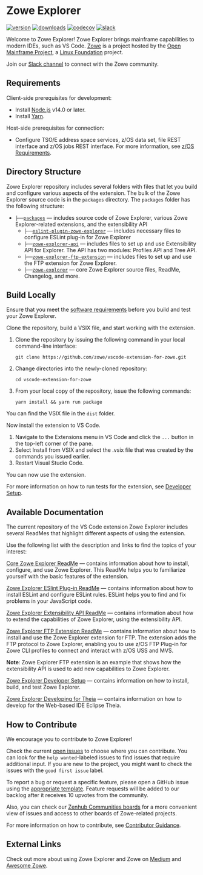 # Zowe Explorer

[![version](https://img.shields.io/visual-studio-marketplace/v/Zowe.vscode-extension-for-zowe.svg)](https://img.shields.io/visual-studio-marketplace/v/Zowe.vscode-extension-for-zowe.svg)
[![downloads](https://img.shields.io/visual-studio-marketplace/d/Zowe.vscode-extension-for-zowe.svg)](https://img.shields.io/visual-studio-marketplace/d/Zowe.vscode-extension-for-zowe.svg)
[![codecov](https://codecov.io/gh/zowe/vscode-extension-for-zowe/branch/main/graph/badge.svg)](https://codecov.io/gh/zowe/vscode-extension-for-zowe)
[![slack](https://img.shields.io/badge/chat-on%20Slack-blue)](https://slack.openmainframeproject.org/)

Welcome to Zowe Explorer! Zowe Explorer brings mainframe capabilities to modern IDEs, such as VS Code. [Zowe](https://www.zowe.org/) is a project hosted by the [Open Mainframe Project](https://www.openmainframeproject.org/), a [Linux Foundation](https://www.linuxfoundation.org/) project.

Join our [Slack channel](https://slack.openmainframeproject.org/) to connect with the Zowe community.

## Requirements

Client-side prerequisites for development:

- Install [Node.js](https://nodejs.org/en/download/) v14.0 or later.
- Install [Yarn](https://yarnpkg.com/getting-started/install).

Host-side prerequisites for connection:

- Configure TSO/E address space services, z/OS data set, file REST interface and z/OS jobs REST interface. For more information, see [z/OS Requirements](https://docs.zowe.org/stable/user-guide/systemrequirements-zosmf.html#z-os-requirements).

## Directory Structure

Zowe Explorer repository includes several folders with files that let you build and configure various aspects of the extension. The bulk of the Zowe Explorer source code is in the `packages` directory. The `packages` folder has the following structure:

- `├──`[`packages`](./packages) — includes source code of Zowe Explorer, various Zowe Explorer-related extensions, and the extensibility API<br>
  - `├──`[`eslint-plugin-zowe-explorer`](./packages/eslint-plugin-zowe-explorer) — includes necessary files to configure ESLint plug-in for Zowe Explorer
  - `├──`[`zowe-explorer-api`](./packages/zowe-explorer-api) — includes files to set up and use Extensibility API for Explorer. The API has two modules: Profiles API and Tree API.
  - `├──`[`zowe-explorer-ftp-extension`](./packages/zowe-explorer-ftp-extension) — includes files to set up and use the FTP extension for Zowe Explorer.
  - `├──`[`zowe-explorer`](./packages/zowe-explorer) — core Zowe Explorer source files, ReadMe, Changelog, and more.

## Build Locally

Ensure that you meet the [software requirements](#requirements) before you build and test your Zowe Explorer.

Clone the repository, build a VSIX file, and start working with the extension.

1. Clone the repository by issuing the following command in your local command-line interface:

   ```shell
   git clone https://github.com/zowe/vscode-extension-for-zowe.git
   ```

2. Change directories into the newly-cloned repository:

   ```shell
   cd vscode-extension-for-zowe
   ```

3. From your local copy of the repository, issue the following commands:

   ```shell
   yarn install && yarn run package
   ```

You can find the VSIX file in the `dist` folder.

Now install the extension to VS Code.

1. Navigate to the Extensions menu in VS Code and click the `...` button in the top-left corner of the pane.
2. Select Install from VSIX and select the .vsix file that was created by the commands you issued earlier.
3. Restart Visual Studio Code.

You can now use the extension.

For more information on how to run tests for the extension, see [Developer Setup](https://github.com/zowe/vscode-extension-for-zowe/wiki/Developer-Setup).

## Available Documentation

The current repository of the VS Code extension Zowe Explorer includes several ReadMes that highlight different aspects of using the extension.

Use the following list with the description and links to find the topics of your interest:

[Core Zowe Explorer ReadMe](https://github.com/zowe/vscode-extension-for-zowe/blob/main/packages/zowe-explorer/README.md) — contains information about how to install, configure, and use Zowe Explorer. This ReadMe helps you to familiarize yourself with the basic features of the extension.

[Zowe Explorer ESlint Plug-in ReadMe](https://github.com/zowe/vscode-extension-for-zowe/blob/main/packages/eslint-plugin-zowe-explorer/README.md) — contains information about how to install ESLint and configure ESLint rules. ESLint helps you to find and fix problems in your JavaScript code.

[Zowe Explorer Extensibility API ReadMe](https://github.com/zowe/vscode-extension-for-zowe/blob/main/packages/zowe-explorer-api/README.md) — contains information about how to extend the capabilities of Zowe Explorer, using the extensibility API.

[Zowe Explorer FTP Extension ReadMe](https://github.com/zowe/vscode-extension-for-zowe/blob/main/packages/zowe-explorer-ftp-extension/README.md) — contains information about how to install and use the Zowe Explorer extension for FTP. The extension adds the FTP protocol to Zowe Explorer, enabling you to use z/OS FTP Plug-in for Zowe CLI profiles to connect and interact with z/OS USS and MVS.

**Note**: Zowe Explorer FTP extension is an example that shows how the extensibility API is used to add new capabilities to Zowe Explorer.

[Zowe Explorer Developer Setup](https://github.com/zowe/vscode-extension-for-zowe/wiki/Developer-Setup) — contains information on how to install, build, and test Zowe Explorer.

[Zowe Explorer Developing for Theia](https://github.com/zowe/vscode-extension-for-zowe/wiki/Developing-for-Theia) — contains information on how to develop for the Web-based IDE Eclipse Theia.

## How to Contribute

We encourage you to contribute to Zowe Explorer!

Check the current [open issues](https://github.com/zowe/vscode-extension-for-zowe/issues) to choose where you can contribute. You can look for the `help wanted`-labeled issues to find issues that require additional input. If you are new to the project, you might want to check the issues with the `good first issue` label.

To report a bug or request a specific feature, please open a GitHub issue using the [appropriate template](https://github.com/zowe/vscode-extension-for-zowe/issues/new/choose). Feature requests will be added to our backlog after it receives 10 upvotes from the community.

Also, you can check our [Zenhub Communities boards](https://github.com/zowe/vscode-extension-for-zowe#workspaces/zowe-cli-explorers-5d77ca38fb288f0001ceae92/board?repos=150100207) for a more convenient view of issues and access to other boards of Zowe-related projects.

For more information on how to contribute, see [Contributor Guidance](https://github.com/zowe/vscode-extension-for-zowe/wiki/Contributor-Guidance).

## External Links

Check out more about using Zowe Explorer and Zowe on [Medium](https://medium.com/zowe) and [Awesome Zowe](https://github.com/tucker01/awesome-zowe).
